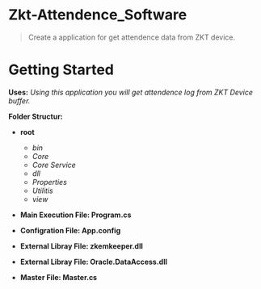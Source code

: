 # Zkt-Attendence_Software
> Create a application for get attendence data from ZKT device.


# Getting Started
**Uses:** *Using this application you will get attendence log from ZKT Device buffer.*

**Folder Structur:**
- **root**
    - *bin*
    - *Core*
    - *Core Service*
    - *dll*
    - *Properties*
    - *Utilitis*
    - *view*

- **Main Execution File: Program.cs**
- **Configration File: App.config**
- **External Libray File: zkemkeeper.dll**
- **External Libray File: Oracle.DataAccess.dll**
- **Master File: Master.cs**
